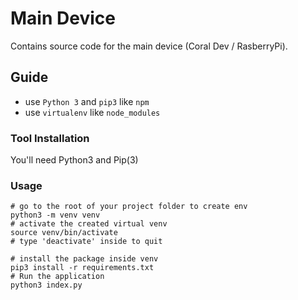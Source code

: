 # Main Device 
Contains source code for the main device (Coral Dev / RasberryPi).

## Guide

- use `Python 3` and `pip3` like `npm`
- use `virtualenv` like `node_modules`

### Tool Installation

You'll need Python3 and Pip(3)

### Usage

```
# go to the root of your project folder to create env
python3 -m venv venv
# activate the created virtual venv
source venv/bin/activate
# type 'deactivate' inside to quit

# install the package inside venv
pip3 install -r requirements.txt 
# Run the application
python3 index.py
```

